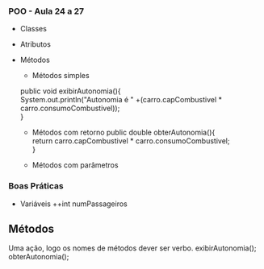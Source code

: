 ### POO - Aula 24 a 27
   - Classes
   - Atributos
   - Métodos 
     - Métodos simples
   
      public void exibirAutonomia(){ <br>
           System.out.println("Autonomia é " +(carro.capCombustivel * carro.consumoCombustivel)); <br>
      }<br>
       
      - Métodos com retorno
         public double obterAutonomia(){ <br>
              return carro.capCombustivel * carro.consumoCombustivel;<br>
         }<br>
         
      - Métodos com parâmetros 


### Boas Práticas 

+ Variáveis
   ++int  numPassageiros
   
## Métodos
   Uma ação, logo os nomes de métodos dever ser verbo.
   exibirAutonomia();
   obterAutonomia();
